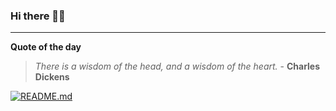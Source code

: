 ### Hi there 👋🏻


---

**Quote of the day**

> *There is a wisdom of the head, and a wisdom of the heart.* - **Charles Dickens** 

[![README.md](https://github.com/marcolovazzano/marcolovazzano/actions/workflows/readme.yml/badge.svg?branch=main)](https://github.com/marcolovazzano/marcolovazzano/actions/workflows/readme.yml)
